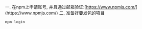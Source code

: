 一.  在npm上申请账号, 并且通过邮箱验证:[https://www.npmjs.com/](https://www.npmjs.com/)
二. 准备好要发包的项目
   ```
   npm login
   ```

